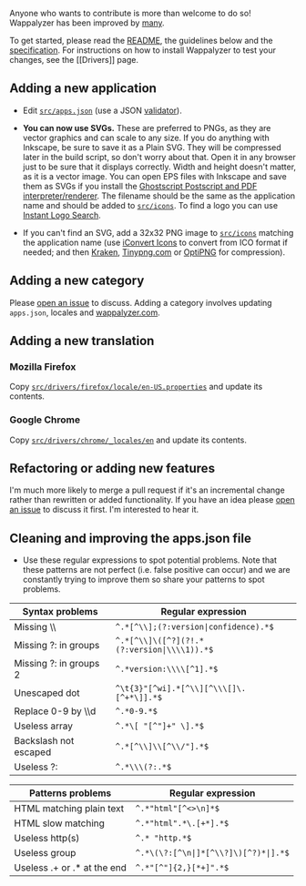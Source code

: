 Anyone who wants to contribute is more than welcome to do so! Wappalyzer has been improved by [many](https://github.com/ElbertF/Wappalyzer/graphs/contributors).

To get started, please read the [README](https://github.com/ElbertF/Wappalyzer/blob/master/README.md), the guidelines below and the [specification](https://github.com/ElbertF/Wappalyzer/wiki/Specification). For instructions on how to install Wappalyzer to test your changes, see the [[Drivers]] page.

## Adding a new application

* Edit [`src/apps.json`](https://github.com/ElbertF/Wappalyzer/blob/master/src/apps.json) (use a JSON 
  [validator](https://jsonformatter.curiousconcept.com/)).
* **You can now use SVGs.** These are preferred to PNGs, as they are vector graphics and can scale to any size. If you do anything with Inkscape, be sure to save it as a Plain SVG. They will be compressed later in the build script, so don't worry about that. Open it in any browser just to be sure that it displays correctly. Width and height doesn't matter, as it is a vector image. You can open EPS files with Inkscape and save them as SVGs if you install the [Ghostscript Postscript and PDF interpreter/renderer](http://www.ghostscript.com/download/gsdnld.html). The filename should be the same as the application name and should be added to  [`src/icons`](https://github.com/ElbertF/Wappalyzer/tree/master/src/icons).
To find a logo you can use [Instant Logo Search](http://instantlogosearch.com/).

* If you can't find an SVG, add a 32x32 PNG image to [`src/icons`](https://github.com/ElbertF/Wappalyzer/tree/master/src/icons) matching the application name 
  (use [iConvert Icons](http://iconverticons.com/online/) to convert from ICO format if needed; and then
  [Kraken](https://kraken.io/web-interface), [Tinypng.com](https://tinypng.com/) or [OptiPNG](http://optipng.sourceforge.net) for compression).

## Adding a new category

Please [open an issue](https://github.com/AliasIO/Wappalyzer/issues/new) to discuss. Adding a category involves updating `apps.json`, locales and [wappalyzer.com](https://wappalyzer.com).

## Adding a new translation

### Mozilla Firefox

Copy [`src/drivers/firefox/locale/en-US.properties`](https://github.com/AliasIO/Wappalyzer/blob/master/src/drivers/firefox/locale/en-US.properties) and update its contents.

### Google Chrome

Copy [`src/drivers/chrome/_locales/en`](https://github.com/ElbertF/Wappalyzer/tree/master/src/drivers/chrome/_locales/en) and update its contents.

## Refactoring or adding new features

I'm much more likely to merge a pull request if it's an incremental change rather than rewritten or added functionality. If you have an idea please [open an issue](https://github.com/ElbertF/Wappalyzer/issues/new) to discuss it first. I'm interested to hear it.

## Cleaning and improving the apps.json file

* Use these regular expressions to spot potential problems. Note that these patterns are not perfect (i.e. false positive can occur) and we are constantly trying to improve them so share your patterns to spot problems.

Syntax problems        | Regular expression
-----------------------|--------------------
Missing \\\\           | <code>^.\*[^\\\\];(?:version&#124;confidence).\*$</code>
Missing ?: in groups   | <code>^.\*[^\\\\]\\(\[^?\](?!.\*(?:version&#124;\\\\\\\\1)).\*$</code>
Missing ?: in groups 2 | <code>^.\*version:\\\\\\\\[^1].\*$</code>
Unescaped dot          | <code>^\t{3}"[^wi].\*[^\\\\][^\\\\\\[]\\.[^+\*\\]].\*$</code>
Replace 0-9 by \\\\d   | <code>^.\*0-9.\*$</code>
Useless array          | <code>^.\*\\[ "[^"]+" \\].\*$</code>
Backslash not escaped  | <code>^.\*[^\\\\]\\\\[^\\\\/"].\*$</code>
Useless ?:             | <code>^.\*\\\\\\(\?:.\*$</code>

Patterns problems            | Regular expression
-----------------------------|--------------------
HTML matching plain text     | <code>^.\*"html"[^<>\\n]\*$</code>
HTML slow matching           | <code>^.\*"html".\*\\.[+\*].\*$</code>
Useless http(s)              | <code>^.\* "http.\*$</code>
Useless group                | <code>^.\*\\(\\?:[^\\n&#124;]\*[^\\\\?]\\)[^?)\*&#124;].*$</code>
Useless .+ or .\* at the end | <code>^.\*"[^"]{2,}[\*+]".\*$</code>